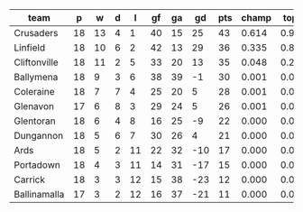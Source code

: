 |     team     | p  | w  | d | l  | gf | ga | gd  | pts | champ | top2  | top3  | top4  |  5-7  | bot4  | bot3  | bot2  |
|--------------|----|----|---|----|----|----|-----|-----|-------|-------|-------|-------|-------|-------|-------|-------|
| Crusaders    | 18 | 13 | 4 |  1 | 40 | 15 |  25 |  43 | 0.614 | 0.919 | 0.993 | 0.999 | 0.001 | 0.000 | 0.000 | 0.000|
| Linfield     | 18 | 10 | 6 |  2 | 42 | 13 |  29 |  36 | 0.335 | 0.824 | 0.974 | 0.995 | 0.005 | 0.000 | 0.000 | 0.000|
| Cliftonville | 18 | 11 | 2 |  5 | 33 | 20 |  13 |  35 | 0.048 | 0.229 | 0.792 | 0.934 | 0.066 | 0.000 | 0.000 | 0.000|
| Ballymena    | 18 |  9 | 3 |  6 | 38 | 39 |  -1 |  30 | 0.001 | 0.011 | 0.088 | 0.376 | 0.590 | 0.006 | 0.000 | 0.000|
| Coleraine    | 18 |  7 | 7 |  4 | 25 | 20 |   5 |  28 | 0.001 | 0.007 | 0.075 | 0.321 | 0.631 | 0.009 | 0.001 | 0.000|
| Glenavon     | 17 |  6 | 8 |  3 | 29 | 24 |   5 |  26 | 0.001 | 0.008 | 0.071 | 0.307 | 0.639 | 0.011 | 0.001 | 0.000|
| Glentoran    | 18 |  6 | 4 |  8 | 16 | 25 |  -9 |  22 | 0.000 | 0.000 | 0.001 | 0.009 | 0.273 | 0.330 | 0.087 | 0.020|
| Dungannon    | 18 |  5 | 6 |  7 | 30 | 26 |   4 |  21 | 0.000 | 0.001 | 0.008 | 0.058 | 0.672 | 0.082 | 0.020 | 0.003|
| Ards         | 18 |  5 | 2 | 11 | 22 | 32 | -10 |  17 | 0.000 | 0.000 | 0.000 | 0.001 | 0.103 | 0.666 | 0.263 | 0.089|
| Portadown    | 18 |  4 | 3 | 11 | 14 | 31 | -17 |  15 | 0.000 | 0.000 | 0.000 | 0.000 | 0.014 | 0.934 | 0.778 | 0.393|
| Carrick      | 18 |  3 | 3 | 12 | 15 | 38 | -23 |  12 | 0.000 | 0.000 | 0.000 | 0.000 | 0.001 | 0.989 | 0.945 | 0.799|
| Ballinamalla | 17 |  3 | 2 | 12 | 16 | 37 | -21 |  11 | 0.000 | 0.000 | 0.000 | 0.000 | 0.004 | 0.973 | 0.905 | 0.696|
